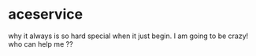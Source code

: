 # aceservice
why it always is so hard special when it just begin.
I am going to be crazy!
who can help me  ??
